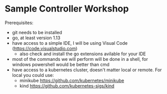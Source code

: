 # Sample Controller Workshop

Prerequisites:
- git needs to be installed
- go, at least version 1.13
- have access to a simple IDE, I will be using Visual Code (https://code.visualstudio.com)
    - also check and install the go extensions avilable for your IDE
- most of the commands we will perform will be done in a shell, for windows powershell would be better than cmd
- have access to a kubernetes cluster, doesn't matter local or remote. For local you could use:
    -  minikube https://github.com/kubernetes/minikube
    -  kind https://github.com/kubernetes-sigs/kind